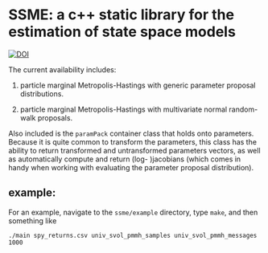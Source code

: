 # SSME: a c++ static library for the estimation of state space models

[![DOI](https://zenodo.org/badge/154373836.svg)](https://zenodo.org/badge/latestdoi/154373836)

The current availability includes:

1. particle marginal Metropolis-Hastings with generic parameter proposal distributions.

2. particle marginal Metropolis-Hastings with multivariate normal random-walk proposals. 

Also included is the `paramPack` container class that holds onto parameters. Because it is quite common to transform the parameters, this class has the ability to return transformed and untransformed parameters vectors, as well as automatically compute and return (log- )jacobians (which comes in handy when working with evaluating the parameter proposal distribution).

## example:

For an example, navigate to the `ssme/example` directory, type `make`, and then something like 

```
./main spy_returns.csv univ_svol_pmmh_samples univ_svol_pmmh_messages 1000
```
